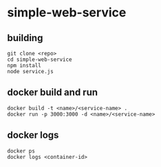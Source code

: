 # simple-web-service
## building
```
git clone <repo>
cd simple-web-service
npm install
node service.js
```
## docker build and run
```
docker build -t <name>/<service-name> .
docker run -p 3000:3000 -d <name>/<service-name>
```
## docker logs
```
docker ps
docker logs <container-id>
```
